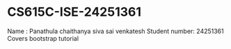 # CS615C-ISE-24251361
Name : Panathula chaithanya siva sai venkatesh
Student number: 24251361
Covers bootstrap tutorial
